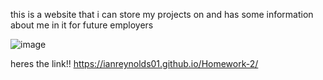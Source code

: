 this is a website that i can store my projects on and has some information about me in it for future employers 

![image](https://github.com/Ianreynolds01/Homework-2/assets/144746081/88b4c37f-f849-4363-81e1-e3531cd8d8f1)

heres the link!! https://ianreynolds01.github.io/Homework-2/
